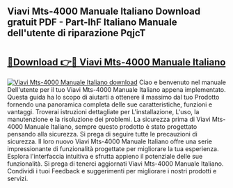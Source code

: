 ## Viavi Mts-4000 Manuale Italiano Download gratuit PDF - Part-lhF Italiano Manuale dell'utente di riparazione PqjcT

# <h2><a href="http://dfb99x.blite.top/?on=Viavi+Mts-4000+Manuale+Italiano">🔗Download 👉🔴 Viavi Mts-4000 Manuale Italiano</a></h2>

[![Viavi Mts-4000 Manuale Italiano download](https://i.imgur.com/lujVjoI.png)](http://dfb99x.blite.top/?on=Viavi+Mts-4000+Manuale+Italiano)
Ciao e benvenuto nel manuale Dell'utente per il tuo Viavi Mts-4000 Manuale Italiano appena implementato. Questa guida ha lo scopo di aiutarti a ottenere il massimo dal tuo Prodotto fornendo una panoramica completa delle sue caratteristiche, funzioni e vantaggi. Troverai istruzioni dettagliate per L'installazione, L'uso, la manutenzione e la risoluzione dei problemi. La sicurezza prima di Viavi Mts-4000 Manuale Italiano, sempre questo prodotto è stato progettato pensando alla sicurezza. Si prega di seguire tutte le precauzioni di sicurezza. Il loro nuovo Viavi Mts-4000 Manuale Italiano offre una serie impressionante di funzionalità progettate per migliorare la tua esperienza. Esplora l'interfaccia intuitiva e sfrutta appieno il potenziale delle sue funzionalità. Si prega di tenerci aggiornati Viavi Mts-4000 Manuale Italiano. Condividi i tuoi Feedback e suggerimenti per migliorare i nostri prodotti e servizi.
